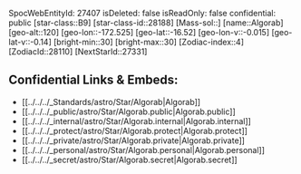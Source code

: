 ﻿---
location:
- -16.52
- 172.525
- 120
tags:
- astro/Star
type: Star
---

SpocWebEntityId: 27407
isDeleted: false
isReadOnly: false
confidential: public
[star-class::B9]
[star-class-id::28188]
[Mass-sol::]
[name::Algorab]
[geo-alt::120]
[geo-lon::-172.525]
[geo-lat::-16.52]
[geo-lon-v::-0.015]
[geo-lat-v::-0.14]
[bright-min::30]
[bright-max::30]
[Zodiac-index::4]
[ZodiacId::28110]
[NextStarId::27331]



## Confidential Links & Embeds: 
- [[../../../_Standards/astro/Star/Algorab|Algorab]] 
- [[../../../_public/astro/Star/Algorab.public|Algorab.public]] 
- [[../../../_internal/astro/Star/Algorab.internal|Algorab.internal]] 
- [[../../../_protect/astro/Star/Algorab.protect|Algorab.protect]] 
- [[../../../_private/astro/Star/Algorab.private|Algorab.private]] 
- [[../../../_personal/astro/Star/Algorab.personal|Algorab.personal]] 
- [[../../../_secret/astro/Star/Algorab.secret|Algorab.secret]]

